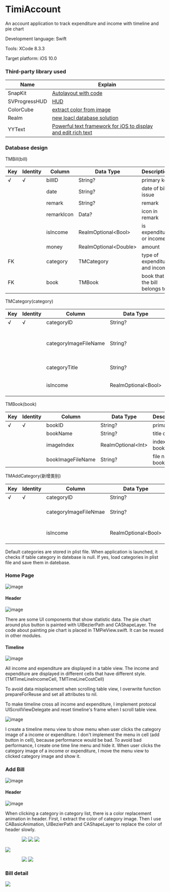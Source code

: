 # TimiAccount
An account application to track expenditure and income with timeline and pie chart

Development language: Swift

Tools: XCode 8.3.3

Target platform: iOS 10.0

### Third-party library used

Name | Explain
--------- | -------------
SnapKit | [Autolayout with code](http://snapkit.io/docs/)
SVProgressHUD | [HUD](https://github.com/SVProgressHUD/SVProgressHUD)
ColorCube | [extract color from image](https://github.com/pixelogik/ColorCube)
Realm | [new loacl database solution](https://realm.io/docs/swift/latest/)
YYText | [Powerful text framework for iOS to display and edit rich text](https://github.com/ibireme/YYText)


### Database design

TMBill(bill)

Key | Identity | Column | Data Type | Description 
--------- | ------------- | --------------------- | ------------- | ---------
√ | √ |billID |String? |primary key
  | |  |date|String? |date of bill issue 
  |  | |remark|String? | remark 
  |   ||remarkIcon |Data? |icon in remark 
  |   ||isIncome |RealmOptional\<Bool\> |is expenditure or income
  |  ||money |RealmOptional\<Double\> |amount 
FK | |category |TMCategory |type of expenditure and income
FK | |book |TMBook |book that the bill belongs to 

TMCategory(category)

Key | Identity | Column | Data Type | Description 
--------- | ------------- | --------- | ------------- | ---------
√ | √ |categoryID |String? |primary key
  |  | |categoryImageFileName |String? |file name of icon used to represent category
 | ||categoryTitle |String? | title of category 
 |  ||isIncome |RealmOptional\<Bool\> |is expenditure or income

TMBook(book)

Key | Identity | Column | Data Type | Description 
--------- | ------------- | --------- | ------------- | ---------  
√ | √ |bookID |String? |primary key
|| |bookName |String? |title of book
 | ||imageIndex |RealmOptional\<Int\> | index of book icon
 |  ||bookImageFileName |String? |file name of book icon
 
 TMAddCategory(新增类别)
 
 Key | Identity | Column | Data Type | Description 
--------- | ------------- | --------- | ------------- | --------- 
√ | √ |categoryID |String? |primary key
  || |categoryImageFileNmae |String? |file name of category icon
 |  ||isIncome |RealmOptional\<Bool\> |is expenditure or income
 
Default categories are stored in plist file. When application is launched, it checks if table category in datebase is null. If yes, load categories in plist file and save them in datebase.

### Home Page

![image](https://github.com/yuanzhihao/TimiAccount/raw/master/screen-shot-timi/home%20page.png)

#### Header

![image](https://github.com/yuanzhihao/TimiAccount/raw/master/screen-shot-timi/header%20view.png)

There are some UI components that show statistic data. The pie chart around plus button is painted with UIBezierPath and CAShapeLayer. The code about painting pie chart is placed in TMPieView.swift. It can be reused in other modules.

#### Timeline

![image](https://github.com/yuanzhihao/TimiAccount/raw/master/screen-shot-timi/table%20view.png)

All income and expenditure are displayed in a table view. The income and expenditure are displayed in different cells that have different style. (TMTimeLineIncomeCell, TMTimeLineCostCell)

To avoid data misplacement when scrolling table view, I overwrite function prepareForReuse and set all attributes to nil.

To make timeline cross all income and expenditure, I implement protocal UIScrollViewDelegate and reset timeline's frame when I scroll table view.

![image](https://github.com/yuanzhihao/TimiAccount/raw/master/screen-shot-timi/timeline%20menu.png)

I create a timeline menu view to show menu when user clicks the category image of a income or expenditure. I don't implement the menu in cell (add button in cell), because performance would be bad. To avoid bad performance, I create one time line menu and hide it. When user clicks the category image of a income or expenditure, I move the menu view to clicked category image and show it.

### Add Bill

![image](https://github.com/yuanzhihao/TimiAccount/raw/master/screen-shot-timi/add%20bill%20cost.png)

#### Header

![image](https://github.com/yuanzhihao/TimiAccount/raw/master/screen-shot-timi/add%20bill%20header.png)

When clicking a category in category list, there is a color replacement animation in header. First, I extract the color of category image. Then I use CABasicAnimation, UIBezierPath and CAShapeLayer to replace the color of header slowly.

<figure class="half">
    <img src="https://github.com/yuanzhihao/TimiAccount/raw/master/screen-shot-timi/cost%20category%201.png">
    <img src="https://github.com/yuanzhihao/TimiAccount/raw/master/screen-shot-timi/cost%20category%202.png">
    <img src="https://github.com/yuanzhihao/TimiAccount/raw/master/screen-shot-timi/income%20category.png">
</figure>

![](https://github.com/yuanzhihao/TimiAccount/raw/master/screen-shot-timi/choose%20date.png)

<figure class="two">
    <img src="https://github.com/yuanzhihao/TimiAccount/raw/master/screen-shot-timi/remark.png">
    <img src="https://github.com/yuanzhihao/TimiAccount/raw/master/screen-shot-timi/remark%202.png">
</figure>

### Bill detail

![](https://github.com/yuanzhihao/TimiAccount/raw/master/screen-shot-timi/detail%201.png)

